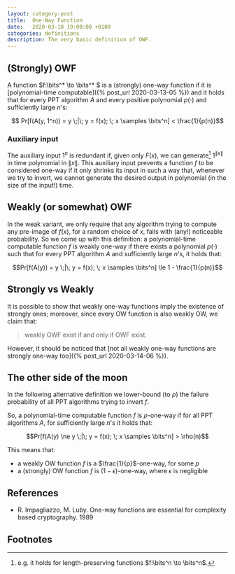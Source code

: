 ```yaml
---
layout: category-post
title:  One-Way Function
date:   2020-03-10 19:00:00 +0100
categories: definitions
description: The very basic definition of OWF.
---
```

## (Strongly) OWF

A function $f:\bits^* \to \bits^* $ is a (strongly) one-way function if it is [polynomial-time computable]({% post_url 2020-03-13-05 %}) and it holds that for every PPT algorithm $A$ and every positive polynomial $p(\cdot)$ and sufficiently large $n$'s:

$$ Pr[f(A(y, 1^n)) = y \;|\; y = f(x); \; x \samples \bits^n] < \frac{1}{p(n)}$$

### Auxiliary input

The auxiliary input $1^n$ is redundant if, given only $F(x)$, we can generate[^lpf] $1^{\|x\|}$ in time polynomial in $\|x\|$. This auxiliary input prevents a function $f$ to be considered one-way if it only shrinks its input in such a way that, whenever we try to invert, we cannot generate the desired output in polynomial (in the size of the input!) time.

## Weakly (or somewhat) OWF

In the weak variant, we only require that any algorithm trying to compute any pre-image of $f(x)$, for a random choice of $x$, fails with (any!) noticeable probability. So we come up with this definition: a polynomial-time computable function $f$ is weakly one-way if there exists a polynomial $p(\cdot)$ such that for every PPT algorithm $A$ and sufficiently large $n$'s, it holds that:

$$Pr[f(A(y)) = y \;|\; y = f(x); \; x \samples \bits^n] \le 1 - \frac{1}{p(n)}$$

## Strongly vs Weakly

It is possible to show that weakly one-way functions imply the existence of strongly ones; moreover, since every OW function is also weakly OW, we claim that:

> weakly OWF exist if and only if OWF exist.

However, it should be noticed that [not all weakly one-way functions are strongly one-way too]({% post_url 2020-03-14-06 %}).

## The other side of the moon

In the following alternative definition we lower-bound (to $\rho$) the failure probability of all PPT algorithms trying to invert $f$.

So, a polynomial-time computable function $f$ is $\rho$-one-way if for all PPT algorithms $A$, for sufficiently large $n$'s it holds that:

$$Pr[f(A(y) \ne y \;|\; y = f(x); \; x \samples \bits^n] > \rho(n)$$

This means that:

- a weakly OW function $f$ is a $\frac{1}{p}$-one-way, for some $p$
- a (strongly) OW function $f$ is ($1-\epsilon$)-one-way, where $\epsilon$ is negligible

## References

- R. Impagliazzo, M. Luby. One-way functions are essential for complexity based cryptography. 1989

## Footnotes

[^lpf]: e.g. it holds for length-preserving functions $f:\bits^n \to \bits^n$.
